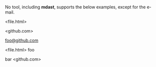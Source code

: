 No tool, including **mdast**, supports the below examples, except for the
e-mail.

<file.html>

<github.com>

<foo@github.com>

<file.html> foo

bar <github.com>
